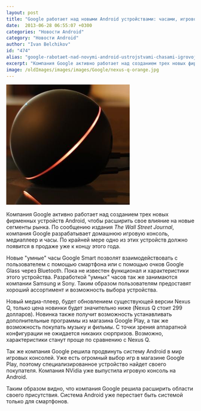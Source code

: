 ```yaml
---
layout: post
title: "Google работает над новыми Android устройствами: часами, игровой консолью и медиа плеером"
date:  2013-06-28 06:55:07 +0300
categories: "Новости Android"
category: "Новости Android"
author: "Ivan Belchikov"
id: "474"
alias: "google-rabotaet-nad-novymi-android-ustrojstvami-chasami-igrovoj-konsolyu-i-media-pleerom"
excerpt: "Компания Google активно работает над созданием трех новых фирменных устройств Android, чтобы расширить свое влияние на новые сегменты рынка. По сообщению издания <em>The Wall Street Journal</em>, компания Google разрабатывает домашнюю игровую консоль, медиаплеер и часы. По крайней мере одно из этих устройств должно появится в продаже уже к концу этого года."
image: /oldImages/images/images/Google/nexus-q-orange.jpg
---
```

<img src="/oldImages/images/images/Google/nexus-q-orange.jpg" alt="Nexus Q" />

Компания Google активно работает над созданием трех новых фирменных устройств Android, чтобы расширить свое влияние на новые сегменты рынка. По сообщению издания <em>The Wall Street Journal</em>, компания Google разрабатывает домашнюю игровую консоль, медиаплеер и часы. По крайней мере одно из этих устройств должно появится в продаже уже к концу этого года.


Новые "умные" часы Google Smart позволят взаимодействовать с пользователем с помощью смартфона или с помощью очков Google Glass через Bluetooth. Пока не известен функционал и характеристики этого устройства. Разработкой "умных" часов так же занимаются компании Samsung и Sony. Таким образом пользователям предоставят хороший ассортимент и возможность выбора устройства.

Новый медиа-плеер, будет обновлением существующей версии Nexus Q, только цена новинки будет значительно ниже (Nexus Q стоит 299 долларов). Новинка также получит возможность устанавливать дополнительные программы из магазина Google Play, а так же возможность покупать музыку и фильмы. С точки зрения аппаратной конфигурации не ожидается никаких сюрпризов. Возможно, характеристики станут проще по сравнению с Nexus Q.

Так же компания Google решила продвинуть систему Android в мир игровых консолей. Уже есть огромный выбор игр в магазине Google Play, поэтому специализированное устройство найдет своего покупателя. Компания NVidia уже выпустила игровую консоль на Android.

Таким образом видно, что компания Google решила расширить области своего присутствия. Система Android уже перестает быть системой только для смартфонов. 
